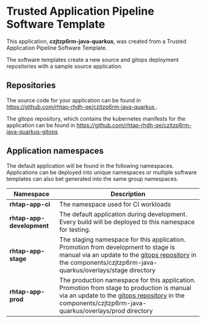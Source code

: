 # Trusted Application Pipeline Software Template

This application, **czjtzp6rm-java-quarkus**, was created from a Trusted Application Pipeline Software Template.

The software templates create a new source and gitops deployment repositories with a sample source application. 

## Repositories

The source code for your application can be found in [https://github.com/rhtap-rhdh-qe/czjtzp6rm-java-quarkus ](https://github.com/rhtap-rhdh-qe/czjtzp6rm-java-quarkus ).
 
The gitops repository, which contains the kubernetes manifests for the application can be found in 
[https://github.com/rhtap-rhdh-qe/czjtzp6rm-java-quarkus-gitops ](https://github.com/rhtap-rhdh-qe/czjtzp6rm-java-quarkus-gitops ) 

## Application namespaces 

The default application will be found in the following namespaces. Applications can be deployed into unique namespaces or multiple software templates can also bet generated into the same group namespaces.  

|  Namespace   |  Description   |  
| -------- | -------- |
| **rhtap-app-ci** | The namespace used for CI workloads |
| **rhtap-app-development** | The default application during development. Every build will be deployed to this namespace for testing. |
| **rhtap-app-stage** | The staging namespace for this application. Promotion from development to stage is manual via an update to the [gitops repository](https://github.com/rhtap-rhdh-qe/czjtzp6rm-java-quarkus-gitops ) in the components/czjtzp6rm-java-quarkus/overlays/stage directory |
| **rhtap-app-prod** | The production namespace for this application. Promotion from stage to production is manual via an update to the [gitops repository](https://github.com/rhtap-rhdh-qe/czjtzp6rm-java-quarkus-gitops ) in the components/czjtzp6rm-java-quarkus/overlays/prod directory |